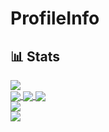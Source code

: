 # ProfileInfo
## 📊 Stats

<a href="https://github.com/brendanehrman1">
  <img align="center" src="https://github-readme-stats.vercel.app/api/top-langs/?username=brendanehrman1&layout=compact&theme=github_dark&card_width=255" />
</a>
<br>
<a href="https://github.com/brendanehrman1">
  <img align="center" src="https://github-readme-stats.vercel.app/api?username=brendanehrman1&show_icons=true&theme=github_dark&line_height=20&include_all_commits=true&count_private=true" />
</a>
<a href="https://github.com/brendan-arena">
  <img align="center" src="https://github-readme-stats.vercel.app/api?username=brendan-arena&show_icons=true&theme=github_dark&line_height=20&include_all_commits=true&count_private=true" />
</a>
<a href="https://github.com/brendanehrman1/udacity-ml-final-project">
  <img align="center" src="https://github-readme-stats.vercel.app/api/pin/?username=brendanehrman1&repo=udacity-ml-final-project&theme=github_dark" />
</a>
<br>
<a href="https://github.com/brendanehrman1/meetup_app">
  <img align="center" src="https://github-readme-stats.vercel.app/api/pin/?username=brendanehrman1&repo=meetup_app&theme=github_dark" />
</a>
<br>
<a href="https://github.com/brendanehrman1/meetup_webservice">
  <img align="center" src="https://github-readme-stats.vercel.app/api/pin/?username=brendanehrman1&repo=meetup_webservice&theme=github_dark" />
</a>
<br>
